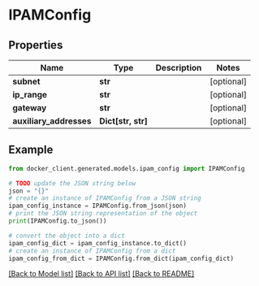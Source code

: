 # IPAMConfig


## Properties

Name | Type | Description | Notes
------------ | ------------- | ------------- | -------------
**subnet** | **str** |  | [optional] 
**ip_range** | **str** |  | [optional] 
**gateway** | **str** |  | [optional] 
**auxiliary_addresses** | **Dict[str, str]** |  | [optional] 

## Example

```python
from docker_client.generated.models.ipam_config import IPAMConfig

# TODO update the JSON string below
json = "{}"
# create an instance of IPAMConfig from a JSON string
ipam_config_instance = IPAMConfig.from_json(json)
# print the JSON string representation of the object
print(IPAMConfig.to_json())

# convert the object into a dict
ipam_config_dict = ipam_config_instance.to_dict()
# create an instance of IPAMConfig from a dict
ipam_config_from_dict = IPAMConfig.from_dict(ipam_config_dict)
```
[[Back to Model list]](../README.md#documentation-for-models) [[Back to API list]](../README.md#documentation-for-api-endpoints) [[Back to README]](../README.md)



